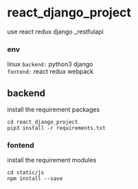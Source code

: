 # react_django_project
use react redux django _restfulapi

### env
linux
`backend:`
python3
django<br>
`fontend:`
react
redux
webpack

## backend 
install the requirement packages
```
cd react_django_project
pip3 install -r requirements.txt
```
### fontend
install the requirement modules
```
cd static/js
npm install --save
```
